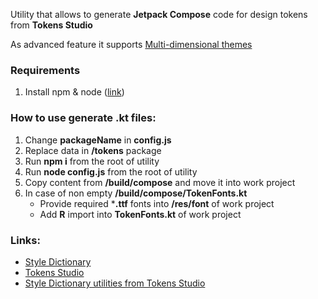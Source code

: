 Utility that allows to generate **Jetpack Compose** code for design tokens from **Tokens Studio**

As advanced feature it supports [Multi-dimensional themes](https://docs.tokens.studio/themes/themes-pro)

### Requirements
1. Install npm & node ([link](https://nodejs.org/en/download))

### How to use generate **.kt** files:
1. Change **packageName** in **config.js**
2. Replace data in **/tokens** package
3. Run **npm i** from the root of utility
4. Run **node config.js** from the root of utility
5. Copy content from **/build/compose** and move it into work project
6. In case of non empty **/build/compose/TokenFonts.kt**
    * Provide required ***.ttf** fonts into **/res/font** of work project
    * Add **R** import into **TokenFonts.kt** of work project

### Links:
* [Style Dictionary](https://github.com/amzn/style-dictionary)
* [Tokens Studio](https://tokens.studio/)
* [Style Dictionary utilities from Tokens Studio](https://github.com/tokens-studio/sd-transforms)